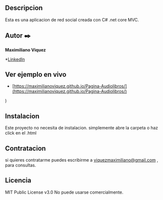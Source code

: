 ## Descripcion

Esta es una aplicacion de red social creada con C# .net core MVC.

## Autor ✒️
**Maximiliano Viquez**

*[LinkedIn](https://www.linkedin.com/in/maximiliano-viquez/)


## Ver ejemplo en vivo
- [https://maximilianoviquez.github.io/Pagina-Audiolibros/](https://maximilianoviquez.github.io/Pagina-Audiolibros/)

)
## Instalacion
Este proyecto no necesita de instalacion. simplemente abre la carpeta o haz click en el .html

## Contratacion
si quieres contratarme puedes escribirme a viquezmaximiliano@gmail.com , para consultas.

## Licencia
MIT Public License v3.0
No puede usarse comercialmente.
